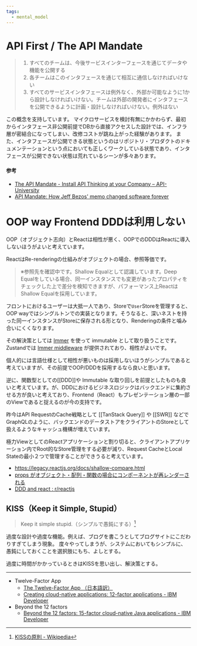 ```yaml
---
tags:
  - mental_model
---
```

# API First / The API Mandate

> 1. すべてのチームは、今後サービスインターフェースを通じてデータや機能を公開する
> 2. 各チームはこのインタフェースを通じて相互に通信しなければいけない
> 5. すべてのサービスインタフェースは例外なく、外部か可能なように1から設計しなければいけない。チームは外部の開発者にインタフェースを公開できるように計画・設計しなければいけない。例外はない

この概念を支持しています。
マイクロサービスを検討有無にかかわらず、最初からインタフェース非公開前提でDBから直接アクセスした設計では、インフラ層が密結合になってしまい、改修コストが跳ね上がった経験があります。
また、インタフェースが公開できる状態というのはリポジトリ・プロダクトのドキュメンテーションという点においても正しくワークしている状態であり、インタフェースが公開できない状態は荒れているシーンが多々あります。
#### 参考
- [The API Mandate - Install API Thinking at your Company – API-University](https://api-university.com/blog/the-api-mandate/)
- [API Mandate: How Jeff Bezos' memo changed software forever](https://konghq.com/blog/enterprise/api-mandate)

# OOP way Frontend DDDは利用しない

OOP（オブジェクト志向）とReactは相性が悪く、OOPでのDDDはReactに導入しないほうがよいと考えています。

ReactはRe-renderingの仕組みがオブジェクトの場合、参照等価です。
> ※参照先を確認中です。Shallow Equalとして認識しています。Deep Equalをしている場合、同一インスタンスでも変更があったプロパティをチェックした上で差分を検知できますが、パフォーマンス上ReactはShallow Equalを採用しています。

フロントにおけるユーザーは大抵一人であり、Storeで`User`Storeを管理すると、OOP wayではシングルトンでの実装となります。そうなると、深いネストを持った同一インスタンスがStoreに保存される形となり、Renderingの条件と噛み合いにくくなります。

その解決策としては [Immer](https://immerjs.github.io/immer/) を使って immutable として取り扱うことです。Zustandでは [Immer middleware](https://zustand.docs.pmnd.rs/integrations/immer-middleware) が提供されており、相性がよいです。

個人的には言語仕様として相性が悪いものは採用しないほうがシンプルであると考えていますが、その前提でOOP/DDDを採用するなら良いと思います。

逆に、関数型としての[[DDD]]や Immutable な取り回しを前提としたものも良いと考えています。が、DDDにおけるビジネスロジックはバックエンドに集約させる方が良いと考えており、Frontend（React）もプレゼンテーション層の一部のViewであると捉えるのが今の支持です。

昨今はAPI RequestのCache戦略として [[TanStack Query]] や [[SWR]] などでGraphQLのように、バックエンドのデータストアをクライアントのStoreとして扱えるようなキャッシュ機構が増えています。

極力ViewとしてのReactアプリケーションと割り切ると、クライアントアプリケーション内でRoot的なStore管理をする必要が減り、Request CacheとLocal Stateの最小２つで管理することができうると考えています。

- https://legacy.reactjs.org/docs/shallow-compare.html
- [props がオブジェクト・配列・関数の場合にコンポーネントが再レンダーされる](https://ja.react.dev/reference/react/memo#my-component-rerenders-when-a-prop-is-an-object-or-array "Link for props がオブジェクト・配列・関数の場合にコンポーネントが再レンダーされる")
- [DDD and react : r/reactjs](https://www.reddit.com/r/reactjs/comments/1ar0g1e/ddd_and_react/)

## KISS（Keep it Simple, Stupid）

> Keep it simple stupid.（シンプルで愚鈍にする）[^wiki]

過度な設計や過度な機能。例えば、ブログを書こうとしてブログサイトにこだわりすぎてしまう現象。
度々やってしまうが、システムにおいてもシンプルに、愚鈍にしておくことを選択肢にもち、よしとする。

過度に時間がかかっているときはKISSを思い出し、解決策とする。


[^wiki]: [KISSの原則 - Wikipedia](https://ja.wikipedia.org/wiki/KISS%E3%81%AE%E5%8E%9F%E5%89%87)

---

- Twelve-Factor App
	- [The Twelve-Factor App （日本語訳）](https://12factor.net/ja/)
	- [Creating cloud-native applications: 12-factor applications - IBM Developer](https://developer.ibm.com/articles/creating-a-12-factor-application-with-open-liberty/)
- Beyond the 12 factors
	- [Beyond the 12 factors: 15-factor cloud-native Java applications - IBM Developer](https://developer.ibm.com/articles/15-factor-applications/)

